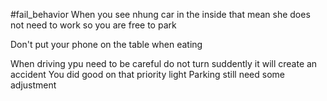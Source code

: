 #fail_behavior 
When you see nhung car in the inside that mean she does not need to work so you are free to park 


Don't put your phone on the table when eating

When driving ypu need to be careful do not turn suddently it will create an accident 
You did good on that priority light 
Parking still need some adjustment  


